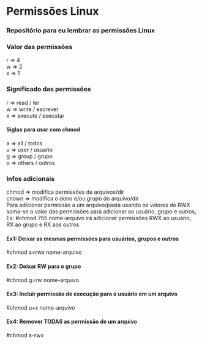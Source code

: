# Permissões Linux
### Repositório para eu lembrar as permissões Linux

### Valor das permissões
r => 4 <br>
w => 2 <br>
x => 1 <br>

### Significado das permissões
r => read / ler <br>
w => write / escrever <br>
x => execute / executar <br>

#### Siglas para usar com chmod
a => all / todos <br>
u => user / usuario <br>
g => group / grupo <br>
o => others / outros <br>

### Infos adicionais
chmod => modifica permissões de arquivos/dir <br>
chown => modifica o dono e/ou grupo do arquivo/dir <br>
Para adicionar permissão a um arquivo/pasta usando os valores de RWX soma-se o valor das permissões para adicionar ao usuário, grupo e outros, Ex: #chmod 755 nome-arquivo irá adicionar permissões RWX ao usuário, RX ao grupo e RX aos outros

#### Ex1: Deixar as mesmas permissões para usuários, grupos e outros
#chmod a=rwx nome-arquivo

#### Ex2: Deixar RW para o grupo
#chmod g=rw nome-arquivo

#### Ex3: Incluir permissão de execução para o usuário em um arquivo
#chmod u+x nome-arquivo

#### Ex4: Remover TODAS as permissão de um arquivo
#chmod a-rwx
